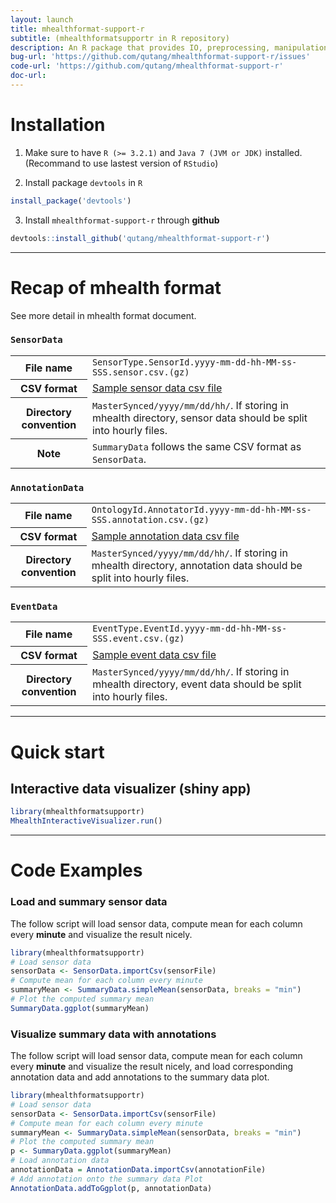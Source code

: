 ```yaml
---
layout: launch
title: mhealthformat-support-r
subtitle: (mhealthformatsupportr in R repository)
description: An R package that provides IO, preprocessing, manipulation, visualization functions and shiny apps to support data mining for mhealth data stored in mHealth data format.
bug-url: 'https://github.com/qutang/mhealthformat-support-r/issues'
code-url: 'https://github.com/qutang/mhealthformat-support-r'
doc-url:
---
```


# Installation

1. Make sure to have `R (>= 3.2.1)` and `Java 7 (JVM or JDK)` installed. (Recommand to use lastest version of `RStudio`)

2. Install package `devtools` in `R`

``` r
install_package('devtools')
```

3. Install `mhealthformat-support-r` through __github__

``` r
devtools::install_github('qutang/mhealthformat-support-r')
```

---
# Recap of mhealth format

See more detail in mhealth format document.

### `SensorData`

<table class="table table-bordered table-responsive">
    <tr>
        <th>File name</th>
        <td><code>SensorType.SensorId.yyyy-mm-dd-hh-MM-ss-SSS.sensor.csv.(gz)<code></td>
    </tr>
    <tr>
        <th>CSV format</th>
        <td><a href="{{ "/data/samples/ActigraphGT9X-AccelerationCalibrated-NA.TAS1E23150881.2015-11-02-15-00-00-000-M0500.sensor.csv" | prepend: site.baseurl }}">Sample sensor data csv file</a></td>
    </tr>
    <tr>
        <th>Directory convention</th>
        <td><code>MasterSynced/yyyy/mm/dd/hh/</code>. If storing in mhealth directory, sensor data should be split into hourly files.</td>
    </tr>
    <tr>
		<th>Note</th>
        <td colspan="3"><code>SummaryData</code> follows the same CSV format as <code>SensorData</code>.</td>
    </tr>
</table>

### `AnnotationData`

<table class="table table-bordered table-responsive">
    <tr>
        <th>File name</th>
        <td><code>OntologyId.AnnotatorId.yyyy-mm-dd-hh-MM-ss-SSS.annotation.csv.(gz)<code></td>
    </tr>
    <tr>
        <th>CSV format</th>
        <td><a href = "{{"/data/samples/SPADESInLab.al.2015-11-02-15-00-00-000-M0500.annotation.csv" | prepend: site.baseurl }}">Sample annotation data csv file</a></td>
    </tr>
    <tr>
        <th>Directory convention</th>
        <td><code>MasterSynced/yyyy/mm/dd/hh/</code>. If storing in mhealth directory, annotation data should be split into hourly files.</td>
    </tr>
</table>

### `EventData`

<table class="table table-bordered table-responsive">
    <tr>
        <th>File name</th>
        <td><code>EventType.EventId.yyyy-mm-dd-hh-MM-ss-SSS.event.csv.(gz)<code></td>
    </tr>
    <tr>
        <th>CSV format</th>
        <td><a href = "{{"/data/samples/Battery.532929050178941.2015-11-02-15-00-26-737-M0500.event.csv" | prepend: site.baseurl }}">Sample event data csv file</a></td>
    </tr>
    <tr>
        <th>Directory convention</th>
        <td><code>MasterSynced/yyyy/mm/dd/hh/</code>. If storing in mhealth directory, event data should be split into hourly files.</td>
    </tr>
</table>

---
# Quick start

## Interactive data visualizer (shiny app)

```r
library(mhealthformatsupportr)
MhealthInteractiveVisualizer.run()
```

---
# Code Examples

### Load and summary sensor data

The follow script will load sensor data, compute mean for each column every __minute__ and visualize the result nicely.

```r
library(mhealthformatsupportr)
# Load sensor data
sensorData <- SensorData.importCsv(sensorFile)
# Compute mean for each column every minute
summaryMean <- SummaryData.simpleMean(sensorData, breaks = "min")
# Plot the computed summary mean
SummaryData.ggplot(summaryMean)
```

### Visualize summary data with annotations

The follow script will load sensor data, compute mean for each column every __minute__ and visualize the result nicely, and load corresponding annotation data and add annotations to the summary data plot.

```r
library(mhealthformatsupportr)
# Load sensor data
sensorData <- SensorData.importCsv(sensorFile)
# Compute mean for each column every minute
summaryMean <- SummaryData.simpleMean(sensorData, breaks = "min")
# Plot the computed summary mean
p <- SummaryData.ggplot(summaryMean)
# Load annotation data
annotationData = AnnotationData.importCsv(annotationFile)
# Add annotation onto the summary data Plot
AnnotationData.addToGgplot(p, annotationData)
```

